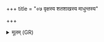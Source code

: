 +++
title = "०७ वृक्षस्य शतशाखस्य माधुन्तस्य"

+++
<details><summary>मूलम् (GR)</summary>

+++(PSK 20.22.7)+++वृक्षस्य शतशाखस्य  
माधुन्तस्य निकृत्वनः ।  
विभीदकस्य यत् फलं  
तेन त्वोन् मादयामसि ॥
</details>